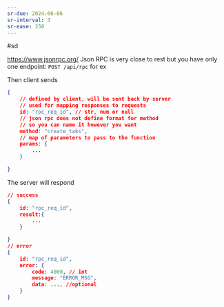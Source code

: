 ```yaml
---
sr-due: 2024-06-06
sr-interval: 3
sr-ease: 250
---
```


#sd

https://www.jsonrpc.org/
Json RPC is very close to rest but you have only one endpoint: `POST /api/rpc` for ex

Then client sends

```json
{
	// defined by client, will be sent back by server
	// used for mapping responses to requests
	id: "rpc_req_id", // str, num or null
	// json rpc does not define format for method
	// so you can name it however you want
	method: "create_taks",
	// map of parameters to pass to the function
	params: {
		...
	}

}
```

The server will respond

```json
// success
{
	id: "rpc_req_id",
	result:{
		...
	}

}
// error
{
	id: "rpc_req_id",
	error: {
		code: 4000, // int
		message: "ERROR_MSG",
		data: ..., //optional
	}
}
```

